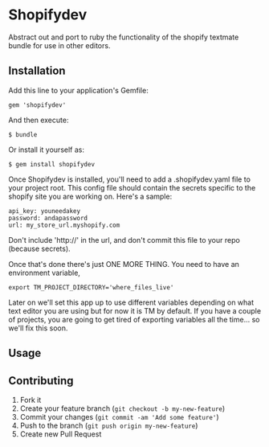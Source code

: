 # Shopifydev

Abstract out and port to ruby the functionality of the shopify textmate bundle for use in other editors.

## Installation

Add this line to your application's Gemfile:

    gem 'shopifydev'

And then execute:

    $ bundle

Or install it yourself as:

    $ gem install shopifydev

Once Shopifydev is installed, you'll need to add a .shopifydev.yaml file to your project root. This config
file should contain the secrets specific to the shopify site you are working on. Here's a sample:

    api_key: youneedakey
    password: andapassword
    url: my_store_url.myshopify.com

Don't include 'http://' in the url, and don't commit this file to your repo (because secrets).

Once that's done there's just ONE MORE THING. You need to have an environment variable,

    export TM_PROJECT_DIRECTORY='where_files_live'

Later on we'll set this app up to use different variables depending on what text editor you are using
but for now it is TM by default. If you have a couple of projects, you are going to get tired of 
exporting variables all the time... so we'll fix this soon.

## Usage


## Contributing

1. Fork it
2. Create your feature branch (`git checkout -b my-new-feature`)
3. Commit your changes (`git commit -am 'Add some feature'`)
4. Push to the branch (`git push origin my-new-feature`)
5. Create new Pull Request
